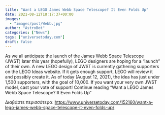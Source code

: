 ```yaml
---
title: "Want a LEGO James Webb Space Telescope? It Even Folds Up"
date: 2021-08-12T18:17:37+00:00
images:
  - "images/post/Webb.jpg"
author: "AstroBot"
categories: ["News"]
tags: ["universetoday.com"]
draft: false
---
```


As we all anticipate the launch of the James Webb Space Telescope (JWST) later this year (hopefully), LEGO designers are hoping for a “launch” of their own. A new LEGO design of JWST is currently gathering supporters on the LEGO Ideas website. If it gets enough support, LEGO will review it and possibly create it. As of today (August 12, 2021), the idea has just under 1,500 supporters, with the goal of 10,000. If you want your very own JWST model, cast your vote of support! Continue reading “Want a LEGO James Webb Space Telescope? It Even Folds Up” 

Διαβάστε περισσότερα: https://www.universetoday.com/152160/want-a-lego-james-webb-space-telescope-it-even-folds-up/
